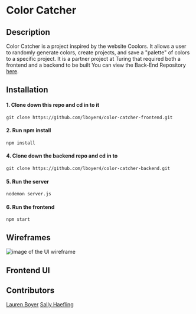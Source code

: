 # Color Catcher

## Description

 Color Catcher is a project inspired by the website Coolors. It allows a user to randomly generate colors, create projects, and save a "palette" of colors to a specific project. It is a partner project at Turing that required both a frontend and a backend to be built
 You can view the Back-End Repository [here](https://github.com/lboyer4/color-catcher-backend.git).

## Installation
  #### 1. Clone down this repo and cd in to it
  ```git clone https://github.com/lboyer4/color-catcher-frontend.git```
  #### 2. Run npm install
 ```npm install```
  #### 4. Clone down the backend repo and cd in to
  ```git clone https://github.com/lboyer4/color-catcher-backend.git```
  #### 5. Run the server
  ```nodemon server.js```
  #### 6. Run the frontend
  ```npm start```
  
 ## Wireframes
 ![image of the UI wireframe](<img width="626" alt="Screen Shot 2019-07-10 at 5 20 27 PM" src="https://user-images.githubusercontent.com/40863560/61019084-2a145000-a356-11e9-897b-6204591e75fa.png">)
 
 ## Frontend UI
 
## Contributors
[Lauren Boyer](https://github.com/lboyer4)
[Sally Haefling](https://github.com/SallyHaefling)
